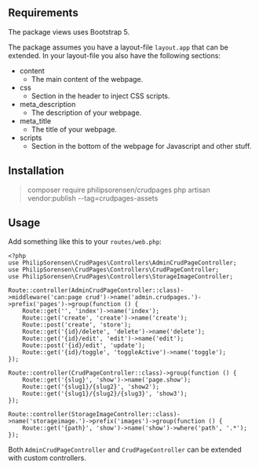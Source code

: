 

## Requirements
The package views uses Bootstrap 5. 

The package assumes you have a layout-file `layout.app` that can be extended. In your layout-file you also have the following sections: 

* content
  * The main content of the webpage.
* css
  * Section in the header to inject CSS scripts. 
* meta_description
  * The description of your webpage.
* meta_title
  * The title of your webpage. 
* scripts
  * Section in the bottom of the webpage for Javascript and other stuff.

## Installation

> composer require philipsorensen/crudpages
> php artisan vendor:publish --tag=crudpages-assets

## Usage

Add something like this to your `routes/web.php`:
```
<?php
use PhilipSorensen\CrudPages\Controllers\AdminCrudPageController;
use PhilipSorensen\CrudPages\Controllers\CrudPageController;
use PhilipSorensen\CrudPages\Controllers\StorageImageController;

Route::controller(AdminCrudPageController::class)->middleware('can:page crud')->name('admin.crudpages.')->prefix('pages')->group(function () {
	Route::get('', 'index')->name('index');
	Route::get('create', 'create')->name('create');
	Route::post('create', 'store');
	Route::get('{id}/delete', 'delete')->name('delete');
	Route::get('{id}/edit', 'edit')->name('edit');
	Route::post('{id}/edit', 'update');
	Route::get('{id}/toggle', 'toggleActive')->name('toggle');
});

Route::controller(CrudPageController::class)->group(function () {
	Route::get('{slug}', 'show')->name('page.show');
	Route::get('{slug1}/{slug2}', 'show2');
	Route::get('{slug1}/{slug2}/{slug3}', 'show3');
});

Route::controller(StorageImageController::class)->name('storageimage.')->prefix('images')->group(function () {
	Route::get('{path}', 'show')->name('show')->where('path', '.*');
});
```

Both `AdminCrudPageController` and `CrudPageController` can be extended with custom controllers. 